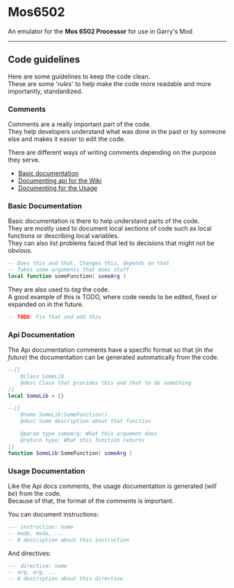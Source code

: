 # Mos6502

An emulator for the **Mos 6502 Processor** for use in Garry's Mod

---
## Code guidelines

Here are some guidelines to keep the code clean.  
These are some '*rules*' to help make the code more readable and more importantly, standardized.

### Comments

Comments are a really important part of the code.  
They help developers understand what was done in the past or by someone else and makes it easier to edit the code.

There are different ways of writing comments depending on the purpose they serve.
- [Basic documentation](#basic-documentation)
- [Documenting api for the Wiki](#api-documentation)
- [Documenting for the Usage](#usage-documentation)

### Basic Documentation

Basic documentation is there to help understand parts of the code.  
They are mostly used to document local sections of code such as local functions or describing local variables.  
They can also list problems faced that led to decisions that might not be obvious.

```lua
-- Does this and that. Changes this, depends on that
-- Takes some arguments that does stuff
local function someFunction( someArg )
```

They are also used to *tag* the code.  
A good example of this is TODO, where code needs to be edited, fixed or expanded on in the future.

```lua
-- TODO: Fix that and add this
```

### Api Documentation

The Api documentation comments have a specific format so that (*in the future*) the documentation can be generated automatically from the code.  

```lua
--[[
    @class SomeLib
    @desc Class that provides this and that to do something
]]
local SomeLib = {}

--[[
    @name SomeLib:SomeFunction()
    @desc Some description about that function

    @param type someArg: What this arguemnt does
    @return type: What this function returns
]]
function SomeLib:SomeFunction( someArg )
```

### Usage Documentation

Like the Api docs comments, the usage documentation is generated (*will be*) from the code.  
Because of that, the format of the comments is important.

You can document instructions:

```lua
--- instruction: name
-- mode, mode, ...
-- A description about this instruction
```

And directives:

```lua
--- directive: name
-- arg, arg, ...
-- A description about this directive
```